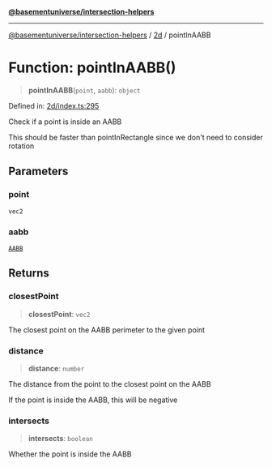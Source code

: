 [**@basementuniverse/intersection-helpers**](../../README.md)

***

[@basementuniverse/intersection-helpers](../../README.md) / [2d](../README.md) / pointInAABB

# Function: pointInAABB()

> **pointInAABB**(`point`, `aabb`): `object`

Defined in: [2d/index.ts:295](https://github.com/basementuniverse/intersection-helpers/blob/d942e5cf9ee51dc3854d6fbfe1d84a7ecd83c1ca/src/2d/index.ts#L295)

Check if a point is inside an AABB

This should be faster than pointInRectangle since we don't need to consider
rotation

## Parameters

### point

`vec2`

### aabb

[`AABB`](../types/type-aliases/AABB.md)

## Returns

### closestPoint

> **closestPoint**: `vec2`

The closest point on the AABB perimeter to the given point

### distance

> **distance**: `number`

The distance from the point to the closest point on the AABB

If the point is inside the AABB, this will be negative

### intersects

> **intersects**: `boolean`

Whether the point is inside the AABB
